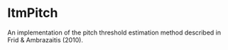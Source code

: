 # ltmPitch
An implementation of the pitch threshold estimation method described in Frid &amp; Ambrazaitis (2010).
